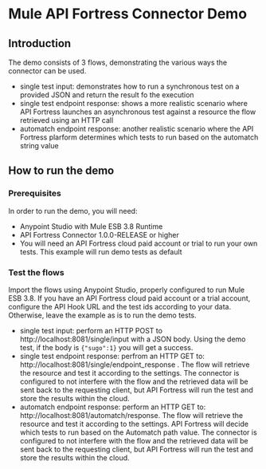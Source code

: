 # Mule API Fortress Connector Demo

## Introduction
The demo consists of 3 flows, demonstrating the various ways the connector can be used.

* single test input: demonstrates how to run a synchronous test on a provided JSON and return the result fo the execution
* single test endpoint response: shows a more realistic scenario where API Fortress launches an asynchronous test against a resource the flow retrieved using an HTTP call
* automatch endpoint response: another realistic scenario where the API Fortress plarform determines which tests to run based on the automatch string value

## How to run the demo

### Prerequisites
In order to run the demo, you will need:
* Anypoint Studio with Mule ESB 3.8 Runtime
* API Fortress Connector 1.0.0-RELEASE or higher
* You will need an API Fortress cloud paid account or trial to run your own tests. This example will run demo tests as default

### Test the flows
Import the flows using Anypoint Studio, properly configured to run Mule ESB 3.8.
If you have an API Fortress cloud paid account or a trial account, configure the API Hook URL and the test ids according to your data. Otherwise,
leave the example as is to run the demo tests.

* single test input: perform an HTTP POST to http://localhost:8081/single/input with a JSON body. Using the demo test, if the body is `{"sugo":1}` you will get a success.
* single test endpoint response: perfrom an HTTP GET to: http://localhost:8081/single/endpoint_response . The flow will retrieve the resource and test it according to the
settings. The connector is configured to not interfere with the flow and the retrieved data will be sent back to the requesting client, but API Fortress will run the test
and store the results within the cloud.
* automatch endpoint response: perform an HTTP GET to: http://localhost:8081/automatch/response. The flow will retrieve the resource and test it according to the
settings. API Fortress will decide which tests to run based on the Automatch path value. 
The connector is configured to not interfere with the flow and the retrieved data will be sent back to the requesting client, but API Fortress will run the test
and store the results within the cloud.
